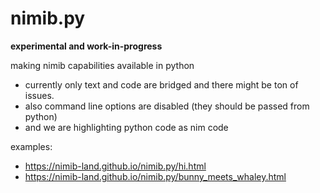 # nimib.py

**experimental and work-in-progress**

making nimib capabilities available in python

- currently only text and code are bridged and there might be ton of issues.
- also command line options are disabled (they should be passed from python)
- and we are highlighting python code as nim code

examples:
- https://nimib-land.github.io/nimib.py/hi.html
- https://nimib-land.github.io/nimib.py/bunny_meets_whaley.html